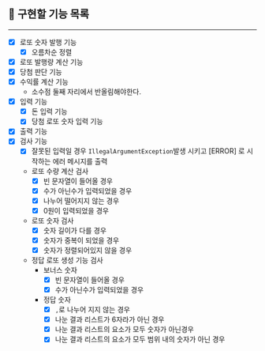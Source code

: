 ## 🔎 구현할 기능 목록
***

- [x] 로또 숫자 발행 기능
  - [x] 오름차순 정렬
- [x] 로또 발행량 계산 기능
- [x] 당첨 판단 기능
- [x] 수익률 계산 기능
  - 소수점 둘째 자리에서 반올림해야한다.
- [x] 입력 기능
  - [x] 돈 입력 기능
  - [x] 당첨 로또 숫자 입력 기능
- [x] 출력 기능
- [x] 검사 기능 
  - [x] 잘못된 입력일 경우 `IllegalArgumentException`발생 시키고 [ERROR] 로 시작하는 에러 메시지를 출력
  - 로또 수량 계산 검사
    - [x] 빈 문자열이 들어올 경우
    - [x] 수가 아닌수가 입력되었을 경우
    - [x] 나누어 떨어지지 않는 경우
    - [x] 0원이 입력되었을 경우
  - 로또 숫자 검사
    - [x] 숫자 길이가 다를 경우
    - [x] 숫자가 중복이 되었을 경우
    - [x] 숫자가 정렬되어있지 않을 경우
  - 정답 로또 생성 기능 검사
    - 보너스 숫자
      - [x] 빈 문자열이 들어올 경우
      - [x] 수가 아닌수가 입력되었을 경우
    - 정답 숫자
      - [x] `,`로 나누어 지지 않는 경우
      - [x] 나눈 결과 리스트가 6자라가 아닌 경우
      - [x] 나눈 결과 리스트의 요소가 모두 숫자가 아닌경우
      - [x] 나눈 결과 리스트의 요소가 모두 범위 내의 숫자가 아닌 경우
